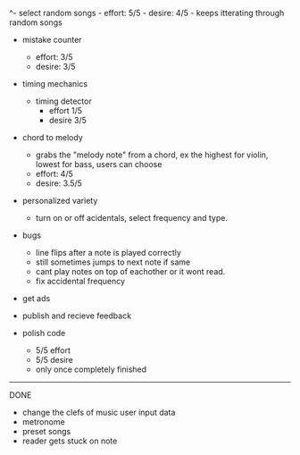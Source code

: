 
^- select random songs
    - effort: 5/5
    - desire: 4/5
        - keeps itterating through random songs

- mistake counter
    - effort: 3/5
    - desire: 3/5

- timing mechanics
    
    - timing detector
        - effort 1/5
        - desire 3/5

- chord to melody
    - grabs the "melody note" from a chord, ex the highest for violin, lowest for bass, users can choose
    - effort: 4/5
    - desire: 3.5/5

- personalized variety
    - turn on or off acidentals, select frequency and type.

- bugs
    
    - line flips after a note is played correctly
    - still sometimes jumps to next note if same
    - cant play notes on top of eachother or it wont read.
    - fix accidental frequency 

- get ads

- publish and recieve feedback

- polish code
    - 5/5 effort
    - 5/5 desire
    - only once completely finished


----------------------
DONE

- change the clefs of music user input data
- metronome
- preset songs
- reader gets stuck on note

